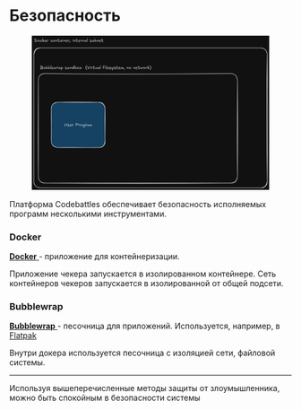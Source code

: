 # Безопасность

<figure><img src="../.gitbook/assets/Безымянный-2025-05-20-1537 (2).png" alt=""><figcaption></figcaption></figure>

Платформа Codebattles обеспечивает безопасность исполняемых программ несколькими инструментами.

### Docker

[**Docker** ](https://www.docker.com)-  приложение для контейнеризации.

Приложение чекера запускается в изолированном контейнере. Сеть контейнеров чекеров запускается в изолированной от общей подсети.

### Bubblewrap

[**Bubblewrap** ](https://github.com/containers/bubblewrap)-  песочница для приложений. Используется, например, в [Flatpak](https://flatpak.org/)

Внутри докера используется песочница с изоляцией сети, файловой системы.

***

Используя вышеперечисленные методы защиты от злоумышленника, можно быть спокойным в безопасности системы
